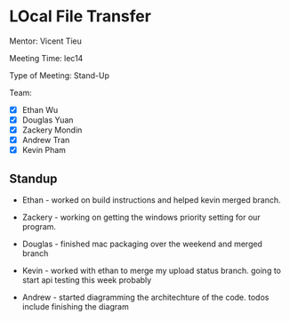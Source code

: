 # LOcal File Transfer #

Mentor: Vicent Tieu

Meeting Time: lec14

Type of Meeting: Stand-Up

Team: 
- [x] Ethan Wu
- [x] Douglas Yuan 
- [x] Zackery Mondin
- [x] Andrew Tran 
- [x] Kevin Pham

## Standup ##
- Ethan - worked on build instructions and helped kevin merged branch.
          
- Zackery - working on getting the windows priority setting for our program. 
            
- Douglas - finished mac packaging over the weekend and merged branch

- Kevin - worked with ethan to merge my upload status branch. going to start api testing this week probably
          
- Andrew - started diagramming the architechture of the code. todos include finishing the diagram
